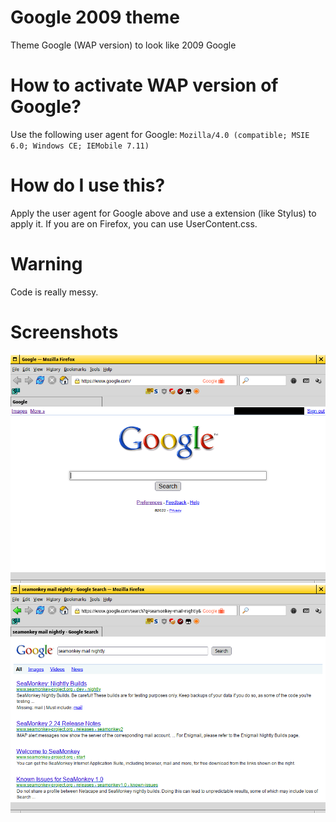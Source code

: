 # Google 2009 theme
Theme Google (WAP version) to look like 2009 Google

# How to activate WAP version of Google?
Use the following user agent for Google: ```Mozilla/4.0 (compatible; MSIE 6.0; Windows CE; IEMobile 7.11)```

# How do I use this?
Apply the user agent for Google above and use a extension (like Stylus) to apply it. If you are on Firefox, you can use UserContent.css.

# Warning
Code is really messy.

# Screenshots
![Homepage](homepage.png "Homepage")
![Search page](searchpage.png "Search page")
